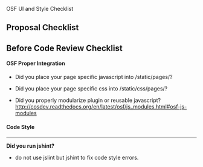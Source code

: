 OSF UI and Style Checklist

## Proposal Checklist


## Before Code Review Checklist

#### OSF Proper Integration
- Did you place your page specific javascript into /static/pages/?

- Did you place your page specific css into /static/css/pages/?

- Did you properly modularize plugin or reusable javascript? 
http://cosdev.readthedocs.org/en/latest/osf/js_modules.html#osf-js-modules

#### Code Style
----------
**Did you run jshint?**
- do not use jslint but jshint to fix code style errors. 

